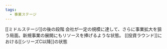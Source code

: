 ```yaml
---
tags:
  - 事業ステージ
---
```

[[ミドルステージ]]の後の段階
会社が一定の規模に達して、さらに事業拡大を狙う局面。新規事業の展開にもリソースを捧げるような状態。
[[投資ラウンド]]における[[シリーズC以降]]の状態